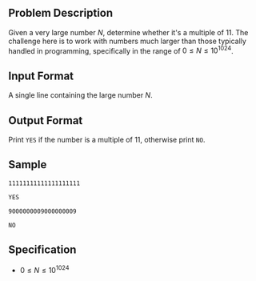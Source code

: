 ## Problem Description
Given a very large number $N$, determine whether it's a multiple of $11$. The challenge here is to work with numbers much larger than those typically handled in programming, specifically in the range of $0 \leq N \leq 10^{1024}$.

## Input Format
A single line containing the large number $N$.

## Output Format
Print `YES` if the number is a multiple of $11$, otherwise print `NO`.

## Sample

```input1
11111111111111111111
```

```output1
YES
```

```input2
9000000009000000009
```

```output2
NO
```

## Specification
- $0 \leq N \leq 10^{1024}$
